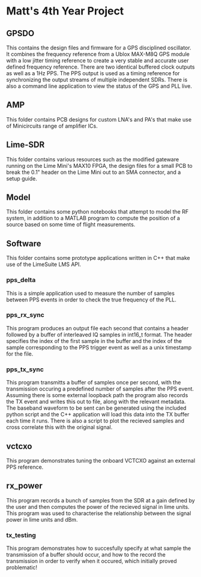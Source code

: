 # Matt's 4th Year Project

## GPSDO
This contains the design files and firmware for a GPS disciplined oscillator. It combines the frequency reference from a Ublox MAX-M8Q GPS module with a low jitter timing reference to create a very stable and accurate user defined frequency reference. There are two identical buffered clock outputs as well as a 1Hz PPS. The PPS output is used as a timing reference for synchronizing the output streams of multiple independent SDRs. There is also a command line application to view the status of the GPS and PLL live.

## AMP
This folder contains PCB designs for custom LNA's and PA's that make use of Minicircuits range of amplifier ICs.

## Lime-SDR
This folder contains various resources such as the modified gateware running on the Lime Mini's MAX10 FPGA, the design files for a small PCB to break the 0.1" header on the Lime Mini out to an SMA connector, and a setup guide.

## Model
This folder contains some python notebooks that attempt to model the RF system, in addition to a MATLAB program to compute the position of a source based on some time of flight measurements.

## Software
This folder contains some prototype applications written in C++ that make use of the LimeSuite LMS API.

### pps_delta
This is a simple application used to measure the number of samples between PPS events in order to check the true frequency of the PLL.

### pps_rx_sync
This program produces an output file each second that contains a header followed by a buffer of interleaved IQ samples in int16_t format. The header specifies the index of the first sample in the buffer and the index of the sample corresponding to the PPS trigger event as well as a unix timestamp for the file.

### pps_tx_sync
This program transmitts a buffer of samples once per second, with the transmission occuring a predefined number of samples after the PPS event. Assuming there is some external loopback path the program also records the TX event and writes this out to file, along with the relevant metadata. The baseband waveform to be sent can be generated using the included python script and the C++ application will load this data into the TX buffer each time it runs. There is also a script to plot the recieved samples and cross correlate this with the original signal.

## vctcxo
This program demonstrates tuning the onboard VCTCXO against an external PPS reference.

## rx_power
This program records a bunch of samples from the SDR at a gain defined by the user and then computes the power of the recieved signal in lime units. This program was used to characterise the relationship between the signal power in lime units and dBm.

### tx_testing
This program demonstrates how to succesfully specify at what sample the transmission of a buffer should occur, and how to the record the transmission in order to verify when it occured, which initially proved problematic!
